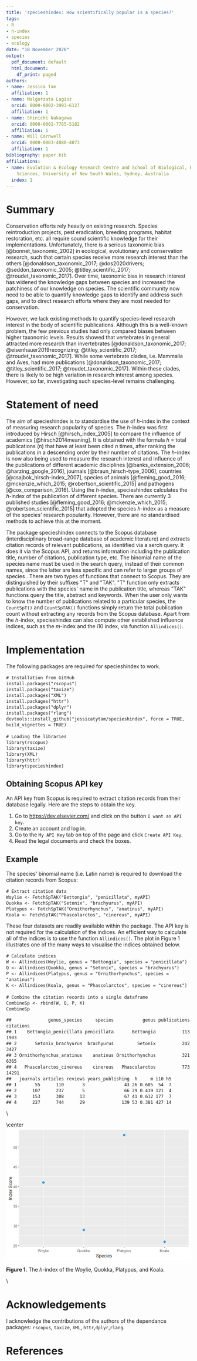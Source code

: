 ```yaml
---
title: 'specieshindex: How scientifically popular is a species?'
tags:
- R
- h-index
- species
- ecology
date: "18 November 2020"
output:
  pdf_document: default
  html_document:
    df_print: paged
authors: 
- name: Jessica Tam
  affiliation: 1
- name: Malgorzata Lagisz
  orcid: 0000-0002-3993-6127
  affiliation: 1
- name: Shinichi Nakagawa
  orcid: 0000-0002-7765-5182
  affiliation: 1
- name: Will Cornwell
  orcid: 0000-0003-4080-4073
  affiliation: 1
bibliography: paper.bib
affiliations:
- name: Evolution & Ecology Research Centre and School of Biological, Earth and Environmental
    Sciences, University of New South Wales, Sydney, Australia
  index: 1
---
```

<!-- seems like only first name is shown in the preview - please check? -->
<!-- Shinihci - I did not see this - it is about Yaml -->
# Summary

Conservation efforts rely heavily on existing research. Species reintroduction projects, pest eradication, breeding programs, habitat restoration, etc. all require sound scientific knowledge for their implementations. Unfortunately, there is a serious taxonomic bias [@bonnet_taxonomic_2002] in ecological, evolutionary and conservation research, such that certain species receive more research interest than the others [@donaldson_taxonomic_2017; @dos2020drivers; @seddon_taxonomic_2005; @titley_scientific_2017; @troudet_taxonomic_2017]. Over time, taxonomic bias in research interest has widened the knowledge gaps between species and increased the patchiness of our knowledge on species. The scientific community now need to be able to quantify knowledge gaps to identify and address such gaps, and to direct research efforts where they are most needed for conservation.  
<!-- Shinihci - I am still changing here - it is a bit incoherent and could be shorter-->
However, we lack existing methods to quantify species-level research interest in the body of scientific publications. Although this is a well-known problem, the few previous studies had only compared biases between higher taxonomic levels. Results showed that vertebrates in general attracted more research than invertebrates [@donaldson_taxonomic_2017; @eisenhauer2019recognizing; @titley_scientific_2017; @troudet_taxonomic_2017]. While some vertebrate clades, i.e. Mammalia and Aves, had more publications [@donaldson_taxonomic_2017; @titley_scientific_2017; @troudet_taxonomic_2017]. Within these clades, there is likely to be high variation in research interest among species. However, so far, investigating such species-level remains challenging.  

# Statement of need

The aim of specieshindex is to standardise the use of *h*-index in the context of measuring research popularity of species. The *h*-index was first introduced by Hirsch [@hirsch_index_2005] to compare the influence of academics [@hirsch2014meaning]. It is obtained with the formula *h* = total publications (*n*) that have at least been cited *n* times, after ranking the publications in a descending order by their number of citations. The *h*-index is now also being used to measure the research interest and influence of the publications of different academic disciplines [@banks_extension_2006; @harzing_google_2016], journals [@braun_hirsch-type_2006], countries [@csajbok_hirsch-index_2007], species of animals [@fleming_good_2016; @mckenzie_which_2015; @robertson_scientific_2015] and pathogens [@cox_comparison_2016]. Using the *h*-index, specieshindex calculates the *h*-index of the publication of different species. There are currently 3 published studies [@fleming_good_2016; @mckenzie_which_2015; @robertson_scientific_2015] that adopted the species *h*-index as a measure of the species' research popularity. However, there are no standardised methods to achieve this at the moment.

The package specieshindex connects to the Scopus database (interdisciplinary broad-range database of academic literature) and extracts citation records of relevant publications, as identified via a serch query. It does it via the Scopus API, and returns information including the publication title, number of citations, publication type, etc. The binomial name of the species name must be used in the search query, instead of their common names, since the latter are less specific and can refer to larger groups of species <!-- give example? -->. There are two types of functions that connect to Scopus. They are distinguished by their suffixes "T" and "TAK". "T" function only extracts publications with the species' name in the publication title, whereas "TAK" functions query the title, abstract and keywords. When the user only wants to know the number of publications related to a particular species, the `CountSpT()` and `CountSpTAK()` functions simply return the total publication count without extracting any records from the Scopus database. Apart from the *h*-index, specieshindex can also compute other established influence indices, such as the *m*-index and the i10 index, via function `Allindices()`.  

# Implementation

The following packages are required for specieshindex to work.
```{r}
# Installation from GitHub
install.packages("rscopus")
install.packages("taxize")
install.packages("XML")
install.packages("httr")
install.packages("dplyr")
install.packages("rlang")
devtools::install_github("jessicatytam/specieshindex", force = TRUE, build_vignettes = TRUE)

# Loading the libraries
library(rscopus)
library(taxize)
library(XML)
library(httr)
library(specieshindex)
```

## Obtaining Scopus API key

An API key from Scopus is required to extract citation records from their database legally. Here are the steps to obtain the key.

1. Go to https://dev.elsevier.com/ and click on the button `I want an API key`.
2. Create an account and log in.
3. Go to the `My API Key` tab on top of the page and click `Create API Key`.
4. Read the legal documents and check the boxes. 

## Example

The species' binomial name (i.e. Latin name) is required to download the citation records from Scopus:

```{r}
# Extract citation data
Woylie <- FetchSpTAK("Bettongia", "penicillata", myAPI)
Quokka <- FetchSpTAK("Setonix", "brachyurus", myAPI)
Platypus <- FetchSpTAK("Ornithorhynchus", "anatinus", myAPI)
Koala <- FetchSpTAK("Phascolarctos", "cinereus", myAPI)
```

These four datasets are readily available within the package. The API key is not required for the calculation of the indices. An efficient way to calculate all of the indices is to use the function `Allindices()`. The plot in Figure 1 illustrates one of the many ways to visualise the indices obtained below.

```{r}
# Calculate indices
W <- Allindices(Woylie, genus = "Bettongia", species = "penicillata")
Q <- Allindices(Quokka, genus = "Setonix", species = "brachyurus")
P <- Allindices(Platypus, genus = "Ornithorhynchus", species = "anatinus")
K <- Allindices(Koala, genus = "Phascolarctos", species = "cinereus")

# Combine the citation records into a single dataframe
CombineSp <- rbind(W, Q, P, K)
CombineSp
```

    ##              genus_species     species           genus publications citations
    ## 1    Bettongia_penicillata penicillata       Bettongia          113      1903
    ## 2       Setonix_brachyurus  brachyurus         Setonix          242      3427
    ## 3 Ornithorhynchus_anatinus    anatinus Ornithorhynchus          321      6365
    ## 4   Phascolarctos_cinereus    cinereus   Phascolarctos          773     14291
    ##   journals articles reviews years_publishing  h     m i10 h5
    ## 1       55      110       3               43 26 0.605  54  7
    ## 2      107      237       5               66 29 0.439 121  4
    ## 3      153      308      13               67 41 0.612 177  7
    ## 4      227      744      29              139 53 0.381 427 14

\



\center ![](README_files/figure-gfm/unnamed-chunk-5-1.png) 

__Figure 1.__ The *h*-index of the Woylie, Quokka, Platypus, and Koala.

\

# Acknowledgements

I acknowledge the contributions of the authors of the dependance packages: `rscopus`, `taxize`, `XML`, `httr`,`dplyr`,`rlang`.

# References
